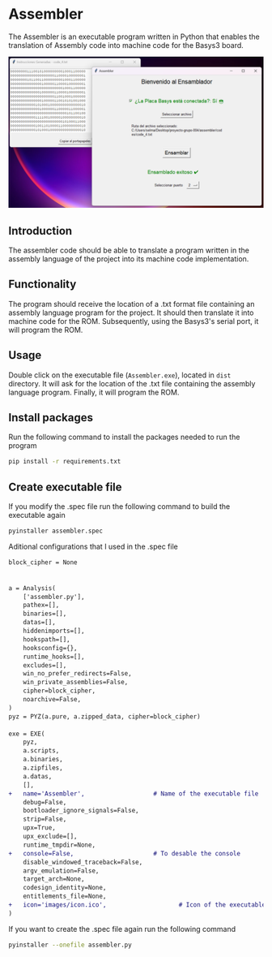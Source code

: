# Assembler

The Assembler is an executable program written in Python that enables the translation of Assembly code into machine code for the Basys3 board.

<!-- image -->
<p align="center">
  <img src="images/assembler_screen.png" width="auto" height="auto" />
</p>

## Introduction

The assembler code should be able to translate a program written in the assembly language of the project into its machine code implementation.

## Functionality

The program should receive the location of a .txt format file containing an assembly language program for the project. It should then translate it into machine code for the ROM. Subsequently, using the Basys3's serial port, it will program the ROM.

## Usage

Double click on the executable file (`Assembler.exe`), located in `dist` directory. It will ask for the location of the .txt file containing the assembly language program. Finally, it will program the ROM.

## Install packages

Run the following command to install the packages needed to run the program

```bash
pip install -r requirements.txt
```

## Create executable file

If you modify the .spec file run the following command to build the executable again

```bash
pyinstaller assembler.spec
```

Aditional configurations that I used in the .spec file

```diff
block_cipher = None


a = Analysis(
    ['assembler.py'],
    pathex=[],
    binaries=[],
    datas=[],
    hiddenimports=[],
    hookspath=[],
    hooksconfig={},
    runtime_hooks=[],
    excludes=[],
    win_no_prefer_redirects=False,
    win_private_assemblies=False,
    cipher=block_cipher,
    noarchive=False,
)
pyz = PYZ(a.pure, a.zipped_data, cipher=block_cipher)

exe = EXE(
    pyz,
    a.scripts,
    a.binaries,
    a.zipfiles,
    a.datas,
    [],
+   name='Assembler',                   # Name of the executable file
    debug=False,
    bootloader_ignore_signals=False,
    strip=False,
    upx=True,
    upx_exclude=[],
    runtime_tmpdir=None,
+   console=False,                      # To desable the console
    disable_windowed_traceback=False,
    argv_emulation=False,
    target_arch=None,
    codesign_identity=None,
    entitlements_file=None,
+   icon='images/icon.ico',                    # Icon of the executable file
)
```

If you want to create the .spec file again run the following command

```bash
pyinstaller --onefile assembler.py
```

